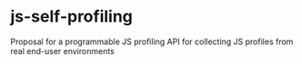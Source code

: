 # js-self-profiling
Proposal for a programmable JS profiling API for collecting JS profiles from real end-user environments
